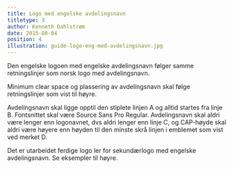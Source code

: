 ```yaml
---
title: Logo med engelske avdelingsnavn
titletype: 3
author: Kenneth Dahlstrøm
date: 2015-08-04
position: 4
illustration: guide-logo-eng-med-avdelingsnavn.jpg
---
```


Den engelske logoen med engelske avdelingsnavn følger samme retningslinjer som norsk logo med avdelingsnavn.

Minimum clear space og plassering av avdelingsnavn skal følge retningslinjer som vist til høyre.

Avdelingsnavn skal ligge opptil den stiplete linjen A og alltid startes fra linje B. Fontsnittet skal være Source Sans Pro Regular. Avdelingsnavn skal aldri være lenger enn logonavnet, dvs aldri lenger enn linje C, og CAP-høyde skal aldri være høyere enn høyden til den minste skrå linjen i emblemet som vist ved merket D.

Det er utarbeidet ferdige logo ler for sekundærlogo med engelske avdelingsnavn. Se eksempler til høyre.
